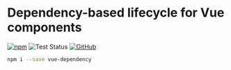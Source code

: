 # Dependency-based lifecycle for Vue components

[![npm](https://img.shields.io/npm/v/vue-dependency)](https://www.npmjs.com/package/vue-dependency)
![Test Status](https://github.com/TonyBogdanov/vue-dependency/workflows/build/badge.svg)
[![GitHub](https://img.shields.io/github/license/TonyBogdanov/vue-dependency?color=%23428F7E)](https://github.com/TonyBogdanov/vue-dependency/blob/master/LICENSE)

```bash
npm i --save vue-dependency
```
